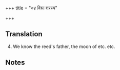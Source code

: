 +++
title = "०४ विद्मा शरस्य"

+++
## Translation
4. We know the reed's father, the moon of etc. etc.

## Notes

